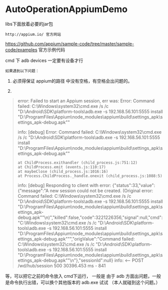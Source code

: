# AutoOperationAppiumDemo

  libs下面放着必要的jar包

    http://appium.io/ 官方网站

https://github.com/appium/sample-code/tree/master/sample-code/examples 官方示例代码

  cmd 下 adb devices 一定要有设备才行

    如果遇到以下问题：

1. 必须得保证 appium的路径 中没有空格，有空格会出问题的。

2.
> error: Failed to start an Appium session, err was: Error: Command failed: C:\Windows\system32\cmd.exe /s /c "D:\Android\SDK\platform-tools\adb.exe -s 192.168.56.101:5555 install "D:\ProgramFiles\Appium\node_modules\appium\build\settings_apk\settings_apk-debug.apk""
> 
> info: [debug] Error: Command failed: C:\Windows\system32\cmd.exe /s /c "D:\Android\SDK\platform-tools\adb.exe -s 192.168.56.101:5555 install "D:\ProgramFiles\Appium\node_modules\appium\build\settings_apk\settings_apk-debug.apk""
> 
>     at ChildProcess.exithandler (child_process.js:751:12)
>     at ChildProcess.emit (events.js:110:17)
>     at maybeClose (child_process.js:1016:16)
>     at Process.ChildProcess._handle.onexit (child_process.js:1088:5)
> info: [debug] Responding to client with error: {"status":33,"value":{"message":"A new session could not be created. (Original error: Command failed: C:\\Windows\\system32\\cmd.exe /s /c \"D:\\Android\\SDK\\platform-tools\\adb.exe -s 192.168.56.101:5555 install \"D:\\ProgramFiles\\Appium\\node_modules\\appium\\build\\settings_apk\\settings_apk-debug.apk\"\"\n)","killed":false,"code":3221226356,"signal":null,"cmd":"C:\\Windows\\system32\\cmd.exe /s /c \"D:\\Android\\SDK\\platform-tools\\adb.exe -s 192.168.56.101:5555 install \"D:\\ProgramFiles\\Appium\\node_modules\\appium\\build\\settings_apk\\settings_apk-debug.apk\"\"","origValue":"Command failed: C:\\Windows\\system32\\cmd.exe /s /c \"D:\\Android\\SDK\\platform-tools\\adb.exe -s 192.168.56.101:5555 install \"D:\\ProgramFiles\\Appium\\node_modules\\appium\\build\\settings_apk\\settings_apk-debug.apk\"\"\n"},"sessionId":null}
> info: <-- POST /wd/hub/session 500 30396.453 ms - 841 

等，可以把它之前的命令放入 cmd下运行， 一般是  由于 adb 方面出问题，一般是命令执行出错，可以换个其他版本的 adb.exe 试试 （本人就碰到这个问题。）

